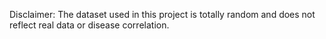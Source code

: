 Disclaimer: The dataset used in this project is totally random and does not reflect real data or disease correlation.